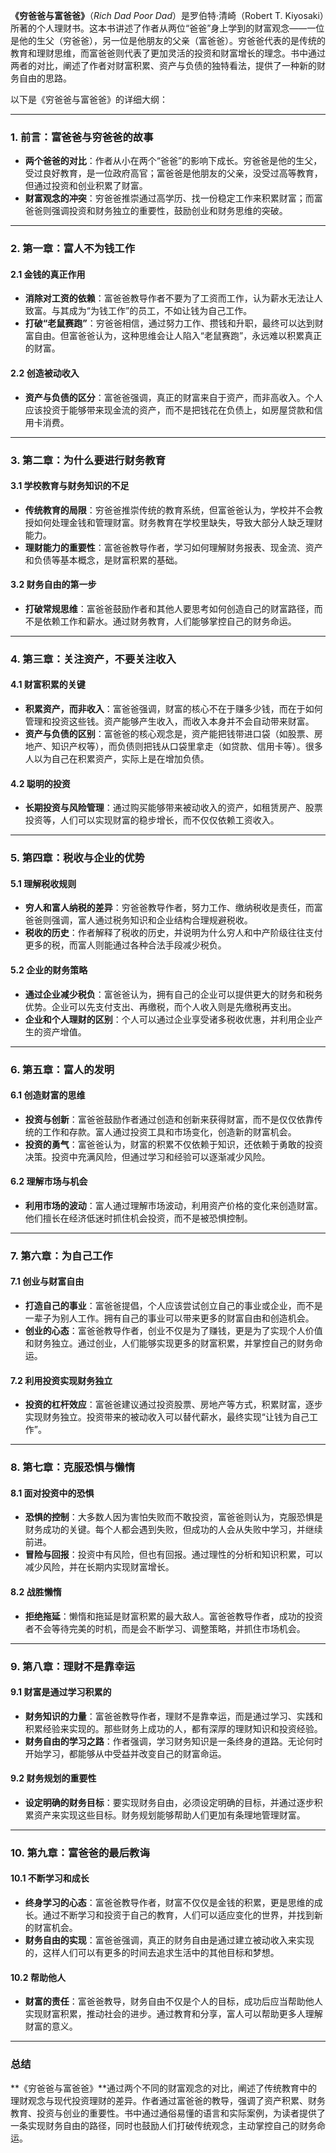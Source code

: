 **《穷爸爸与富爸爸》**（*Rich Dad Poor Dad*）是罗伯特·清崎（Robert T. Kiyosaki）所著的个人理财书。这本书讲述了作者从两位“爸爸”身上学到的财富观念——一位是他的生父（穷爸爸），另一位是他朋友的父亲（富爸爸）。穷爸爸代表的是传统的教育和理财思维，而富爸爸则代表了更加灵活的投资和财富增长的理念。书中通过两者的对比，阐述了作者对财富积累、资产与负债的独特看法，提供了一种新的财务自由的思路。

以下是《穷爸爸与富爸爸》的详细大纲：

------

### 1. **前言：富爸爸与穷爸爸的故事**

- **两个爸爸的对比**：作者从小在两个“爸爸”的影响下成长。穷爸爸是他的生父，受过良好教育，是一位政府高官；富爸爸是他朋友的父亲，没受过高等教育，但通过投资和创业积累了财富。
- **财富观念的冲突**：穷爸爸推崇通过高学历、找一份稳定工作来积累财富；而富爸爸则强调投资和财务独立的重要性，鼓励创业和财务思维的突破。

------

### 2. **第一章：富人不为钱工作**

#### 2.1 **金钱的真正作用**

- **消除对工资的依赖**：富爸爸教导作者不要为了工资而工作，认为薪水无法让人致富。与其成为“为钱工作”的员工，不如让钱为自己工作。
- **打破“老鼠赛跑”**：穷爸爸相信，通过努力工作、攒钱和升职，最终可以达到财富自由。但富爸爸认为，这种思维会让人陷入“老鼠赛跑”，永远难以积累真正的财富。

#### 2.2 **创造被动收入**

- **资产与负债的区分**：富爸爸强调，真正的财富来自于资产，而非高收入。个人应该投资于能够带来现金流的资产，而不是把钱花在负债上，如房屋贷款和信用卡消费。

------

### 3. **第二章：为什么要进行财务教育**

#### 3.1 **学校教育与财务知识的不足**

- **传统教育的局限**：穷爸爸推崇传统的教育系统，但富爸爸认为，学校并不会教授如何处理金钱和管理财富。财务教育在学校里缺失，导致大部分人缺乏理财能力。
- **理财能力的重要性**：富爸爸教导作者，学习如何理解财务报表、现金流、资产和负债等基本概念，是财富积累的基础。

#### 3.2 **财务自由的第一步**

- **打破常规思维**：富爸爸鼓励作者和其他人要思考如何创造自己的财富路径，而不是依赖工作和薪水。通过财务教育，人们能够掌控自己的财务命运。

------

### 4. **第三章：关注资产，不要关注收入**

#### 4.1 **财富积累的关键**

- **积累资产，而非收入**：富爸爸强调，财富的核心不在于赚多少钱，而在于如何管理和投资这些钱。资产能够产生收入，而收入本身并不会自动带来财富。
- **资产与负债的区别**：富爸爸的核心观念是，资产能把钱带进口袋（如股票、房地产、知识产权等），而负债则把钱从口袋里拿走（如贷款、信用卡等）。很多人以为自己在积累资产，实际上是在增加负债。

#### 4.2 **聪明的投资**

- **长期投资与风险管理**：通过购买能够带来被动收入的资产，如租赁房产、股票投资等，人们可以实现财富的稳步增长，而不仅仅依赖工资收入。

------

### 5. **第四章：税收与企业的优势**

#### 5.1 **理解税收规则**

- **穷人和富人纳税的差异**：穷爸爸教导作者，努力工作、缴纳税收是责任，而富爸爸则强调，富人通过税务知识和企业结构合理规避税收。
- **税收的历史**：作者解释了税收的历史，并说明为什么穷人和中产阶级往往支付更多的税，而富人则能通过各种合法手段减少税负。

#### 5.2 **企业的财务策略**

- **通过企业减少税负**：富爸爸认为，拥有自己的企业可以提供更大的财务和税务优势。企业可以先支付支出、再缴税，而个人收入则是先缴税再支出。
- **企业和个人理财的区别**：个人可以通过企业享受诸多税收优惠，并利用企业产生的资产增值。

------

### 6. **第五章：富人的发明**

#### 6.1 **创造财富的思维**

- **投资与创新**：富爸爸鼓励作者通过创造和创新来获得财富，而不是仅仅依靠传统的工作和存款。富人通过投资工具和市场变化，创造新的财富机会。
- **投资的勇气**：富爸爸认为，财富的积累不仅依赖于知识，还依赖于勇敢的投资决策。投资中充满风险，但通过学习和经验可以逐渐减少风险。

#### 6.2 **理解市场与机会**

- **利用市场的波动**：富人通过理解市场波动，利用资产价格的变化来创造财富。他们擅长在经济低迷时抓住机会投资，而不是被恐惧控制。

------

### 7. **第六章：为自己工作**

#### 7.1 **创业与财富自由**

- **打造自己的事业**：富爸爸提倡，个人应该尝试创立自己的事业或企业，而不是一辈子为别人工作。拥有自己的事业可以带来更多的财富自由和创造机会。
- **创业的心态**：富爸爸教导作者，创业不仅是为了赚钱，更是为了实现个人价值和财务独立。通过创业，人们能够实现更多的财富积累，并掌控自己的财务命运。

#### 7.2 **利用投资实现财务独立**

- **投资的杠杆效应**：富爸爸建议通过投资股票、房地产等方式，积累财富，逐步实现财务独立。投资带来的被动收入可以替代薪水，最终实现“让钱为自己工作”。

------

### 8. **第七章：克服恐惧与懒惰**

#### 8.1 **面对投资中的恐惧**

- **恐惧的控制**：大多数人因为害怕失败而不敢投资，富爸爸则认为，克服恐惧是财务成功的关键。每个人都会遇到失败，但成功的人会从失败中学习，并继续前进。
- **冒险与回报**：投资中有风险，但也有回报。通过理性的分析和知识积累，可以减少风险，并在长期内实现财富增长。

#### 8.2 **战胜懒惰**

- **拒绝拖延**：懒惰和拖延是财富积累的最大敌人。富爸爸教导作者，成功的投资者不会等待完美的时机，而是会不断学习、调整策略，并抓住市场机会。

------

### 9. **第八章：理财不是靠幸运**

#### 9.1 **财富是通过学习积累的**

- **财务知识的力量**：富爸爸教导作者，理财不是靠幸运，而是通过学习、实践和积累经验来实现的。那些财务上成功的人，都有深厚的理财知识和投资经验。
- **财务自由的学习之路**：作者强调，学习财务知识是一条终身的道路。无论何时开始学习，都能够从中受益并改变自己的财富命运。

#### 9.2 **财务规划的重要性**

- **设定明确的财务目标**：要实现财务自由，必须设定明确的目标，并通过逐步积累资产来实现这些目标。财务规划能够帮助人们更加有条理地管理财富。

------

### 10. **第九章：富爸爸的最后教诲**

#### 10.1 **不断学习和成长**

- **终身学习的心态**：富爸爸教导作者，财富不仅仅是金钱的积累，更是思维的成长。通过不断学习和投资于自己的教育，人们可以适应变化的世界，并找到新的财富机会。
- **财务自由的实现**：富爸爸强调，真正的财务自由是通过建立被动收入来实现的，这样人们可以有更多的时间去追求生活中的其他目标和梦想。

#### 10.2 **帮助他人**

- **财富的责任**：富爸爸教导，财务自由不仅是个人的目标，成功后应当帮助他人实现财富积累，推动社会的进步。通过教育和分享，富人可以帮助更多人理解财富的意义。

------

### 总结

**《穷爸爸与富爸爸》**通过两个不同的财富观念的对比，阐述了传统教育中的理财观念与现代投资理财的差异。作者通过富爸爸的教导，强调了资产积累、财务教育、投资与创业的重要性。书中通过通俗易懂的语言和实际案例，为读者提供了一条实现财务自由的路径，同时也鼓励人们打破传统观念，主动掌控自己的财务命运。